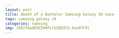 ```yaml
---
layout: post
title: Death of a Bachelor Samsung Galaxy S9 Case
tags: samsung galaxy s9
categories: samsung
img: 1AXiTGwdE9ZZH4FLlUIQEZCU_bexO7C9l
---
```

